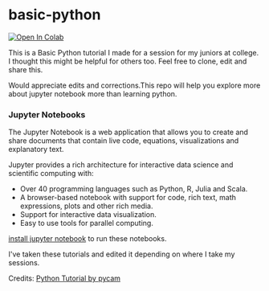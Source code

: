 # basic-python
[![Open In Colab](https://colab.research.google.com/assets/colab-badge.svg)](https://colab.research.google.com/github/GokulDas027/basic-python/)

This is a Basic Python tutorial I made for a session for my juniors at college. I thought this might be helpful for others too. Feel free to clone, edit and share this.

Would appreciate edits and corrections.This repo will help you explore more about jupyter notebook more than learning python.


### Jupyter Notebooks


The Jupyter Notebook is a web application that allows you to create and share documents that contain live code, equations, visualizations and explanatory text.

Jupyter provides a rich architecture for interactive data science and scientific computing with:
- Over 40 programming languages such as Python, R, Julia and Scala.
- A browser-based notebook with support for code, rich text, math expressions, plots and other rich media.
- Support for interactive data visualization.
- Easy to use tools for parallel computing.


[install jupyter notebook](https://jupyter.readthedocs.io/en/latest/install.html) to run these notebooks.

I've taken these tutorials and edited it depending on where I take my sessions.

Credits: [Python Tutorial by pycam](https://github.com/pycam/python-intro)
